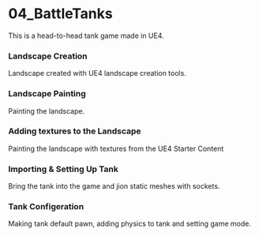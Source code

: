 # 04_BattleTanks
This is a head-to-head tank game made in UE4.

### Landscape Creation ###
Landscape created with UE4 landscape creation tools.
### Landscape Painting ###
Painting the landscape.
### Adding textures to the Landscape ###
Painting the landscape with textures from the UE4 Starter Content
### Importing & Setting Up Tank ###
Bring the tank into the game and jion static meshes with sockets.
### Tank Configeration ###
Making tank default pawn, adding physics to tank and setting game mode. 
